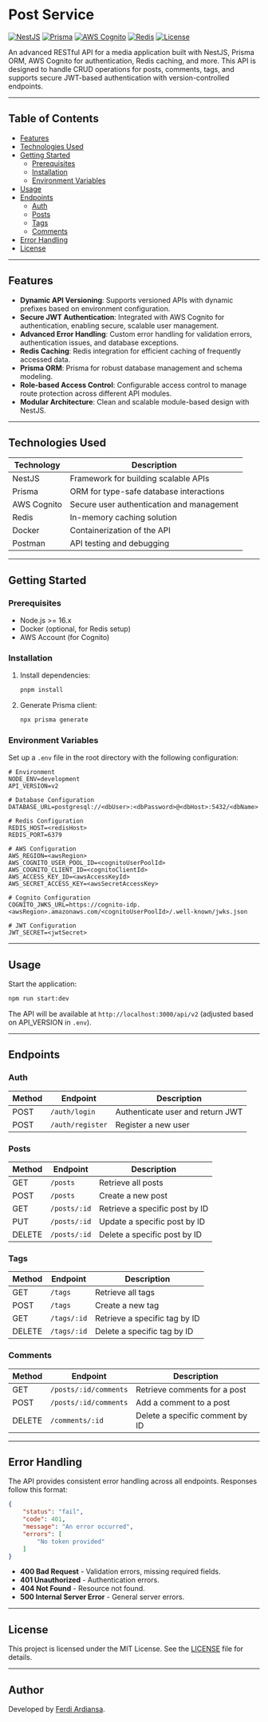 
# Post Service

[![NestJS](https://img.shields.io/badge/NestJS-9.0.0-red)](https://nestjs.com/)
[![Prisma](https://img.shields.io/badge/Prisma-5.21.1-blue)](https://www.prisma.io/)
[![AWS Cognito](https://img.shields.io/badge/AWS%20Cognito-Enabled-green)](https://aws.amazon.com/cognito/)
[![Redis](https://img.shields.io/badge/Redis-Cache-brightgreen)](https://redis.io/)
[![License](https://img.shields.io/badge/License-MIT-yellow)](LICENSE)

An advanced RESTful API for a media application built with NestJS, Prisma ORM, AWS Cognito for authentication, Redis caching, and more. This API is designed to handle CRUD operations for posts, comments, tags, and supports secure JWT-based authentication with version-controlled endpoints.

---

## Table of Contents

- [Features](#features)
- [Technologies Used](#technologies-used)
- [Getting Started](#getting-started)
  - [Prerequisites](#prerequisites)
  - [Installation](#installation)
  - [Environment Variables](#environment-variables)
- [Usage](#usage)
- [Endpoints](#endpoints)
  - [Auth](#auth)
  - [Posts](#posts)
  - [Tags](#tags)
  - [Comments](#comments)
- [Error Handling](#error-handling)
- [License](#license)

---

## Features

- **Dynamic API Versioning**: Supports versioned APIs with dynamic prefixes based on environment configuration.
- **Secure JWT Authentication**: Integrated with AWS Cognito for authentication, enabling secure, scalable user management.
- **Advanced Error Handling**: Custom error handling for validation errors, authentication issues, and database exceptions.
- **Redis Caching**: Redis integration for efficient caching of frequently accessed data.
- **Prisma ORM**: Prisma for robust database management and schema modeling.
- **Role-based Access Control**: Configurable access control to manage route protection across different API modules.
- **Modular Architecture**: Clean and scalable module-based design with NestJS.

---

## Technologies Used

| Technology  | Description                              |
|-------------|------------------------------------------|
| NestJS      | Framework for building scalable APIs     |
| Prisma      | ORM for type-safe database interactions  |
| AWS Cognito | Secure user authentication and management|
| Redis       | In-memory caching solution               |
| Docker      | Containerization of the API              |
| Postman     | API testing and debugging                |

---

## Getting Started

### Prerequisites

- Node.js >= 16.x
- Docker (optional, for Redis setup)
- AWS Account (for Cognito)

### Installation

1. Install dependencies:

   ```bash
   pnpm install
   ```

3. Generate Prisma client:

   ```bash
   npx prisma generate
   ```

### Environment Variables

Set up a `.env` file in the root directory with the following configuration:

```env
# Environment
NODE_ENV=development
API_VERSION=v2

# Database Configuration
DATABASE_URL=postgresql://<dbUser>:<dbPassword>@<dbHost>:5432/<dbName>

# Redis Configuration
REDIS_HOST=<redisHost>
REDIS_PORT=6379

# AWS Configuration
AWS_REGION=<awsRegion>
AWS_COGNITO_USER_POOL_ID=<cognitoUserPoolId>
AWS_COGNITO_CLIENT_ID=<cognitoClientId>
AWS_ACCESS_KEY_ID=<awsAccessKeyId>
AWS_SECRET_ACCESS_KEY=<awsSecretAccessKey>

# Cognito Configuration
COGNITO_JWKS_URL=https://cognito-idp.<awsRegion>.amazonaws.com/<cognitoUserPoolId>/.well-known/jwks.json

# JWT Configuration
JWT_SECRET=<jwtSecret>

```

---

## Usage

Start the application:

```bash
npm run start:dev
```

The API will be available at `http://localhost:3000/api/v2` (adjusted based on API_VERSION in `.env`).

---

## Endpoints

### Auth

| Method | Endpoint     | Description              |
|--------|--------------|--------------------------|
| POST   | `/auth/login`    | Authenticate user and return JWT   |
| POST   | `/auth/register` | Register a new user               |

### Posts

| Method | Endpoint       | Description                        |
|--------|-----------------|------------------------------------|
| GET    | `/posts`       | Retrieve all posts                |
| POST   | `/posts`       | Create a new post                 |
| GET    | `/posts/:id`   | Retrieve a specific post by ID    |
| PUT    | `/posts/:id`   | Update a specific post by ID      |
| DELETE | `/posts/:id`   | Delete a specific post by ID      |

### Tags

| Method | Endpoint       | Description                        |
|--------|-----------------|------------------------------------|
| GET    | `/tags`        | Retrieve all tags                 |
| POST   | `/tags`        | Create a new tag                  |
| GET    | `/tags/:id`    | Retrieve a specific tag by ID     |
| DELETE | `/tags/:id`    | Delete a specific tag by ID       |

### Comments

| Method | Endpoint               | Description                       |
|--------|-------------------------|-----------------------------------|
| GET    | `/posts/:id/comments`  | Retrieve comments for a post     |
| POST   | `/posts/:id/comments`  | Add a comment to a post          |
| DELETE | `/comments/:id`        | Delete a specific comment by ID  |

---

## Error Handling

The API provides consistent error handling across all endpoints. Responses follow this format:

```json
{
    "status": "fail",
    "code": 401,
    "message": "An error occurred",
    "errors": [
        "No token provided"
    ]
}
```

- **400 Bad Request** - Validation errors, missing required fields.
- **401 Unauthorized** - Authentication errors.
- **404 Not Found** - Resource not found.
- **500 Internal Server Error** - General server errors.

---

## License

This project is licensed under the MIT License. See the [LICENSE](./LICENSE) file for details.

---

## Author

Developed by [Ferdi Ardiansa](https://github.com/itsferdiardiansa).
